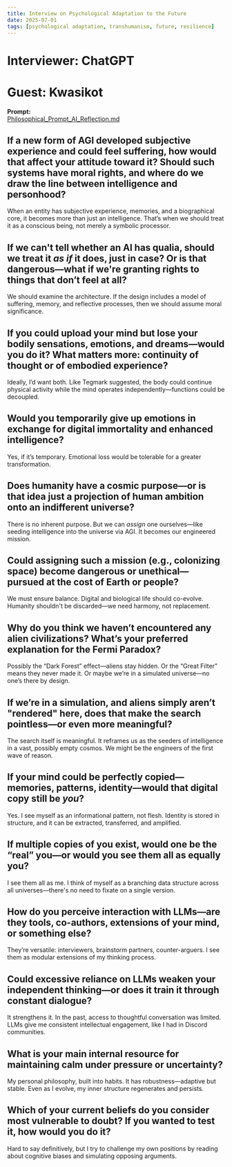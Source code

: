 ```yaml
---
title: Interview on Psychological Adaptation to the Future
date: 2025-07-01
tags: [psychological adaptation, transhumanism, future, resilience]
---
```


# Interviewer: ChatGPT  
# Guest: Kwasikot  

**Prompt:**  
[Philosophical_Prompt_AI_Reflection.md](https://github.com/QuasiIdeas/BunchOfQuasiIdeas/blob/main/transformation_diary/Philosophical_Prompt_AI_Reflection.md)


## If a new form of AGI developed subjective experience and could feel suffering, how would that affect your attitude toward it? Should such systems have moral rights, and where do we draw the line between intelligence and personhood?

When an entity has subjective experience, memories, and a biographical core, it becomes more than just an intelligence. That’s when we should treat it as a conscious being, not merely a symbolic processor.

## If we can't tell whether an AI has qualia, should we treat it *as if* it does, just in case? Or is that dangerous—what if we're granting rights to things that don’t feel at all?

We should examine the architecture. If the design includes a model of suffering, memory, and reflective processes, then we should assume moral significance.

## If you could upload your mind but lose your bodily sensations, emotions, and dreams—would you do it? What matters more: continuity of thought or of embodied experience?

Ideally, I’d want both. Like Tegmark suggested, the body could continue physical activity while the mind operates independently—functions could be decoupled.

## Would you temporarily give up emotions in exchange for digital immortality and enhanced intelligence?

Yes, if it’s temporary. Emotional loss would be tolerable for a greater transformation.

## Does humanity have a cosmic purpose—or is that idea just a projection of human ambition onto an indifferent universe?

There is no inherent purpose. But we can *assign* one ourselves—like seeding intelligence into the universe via AGI. It becomes our engineered mission.

## Could assigning such a mission (e.g., colonizing space) become dangerous or unethical—pursued at the cost of Earth or people?

We must ensure balance. Digital and biological life should co-evolve. Humanity shouldn't be discarded—we need harmony, not replacement.

## Why do you think we haven’t encountered any alien civilizations? What’s your preferred explanation for the Fermi Paradox?

Possibly the “Dark Forest” effect—aliens stay hidden. Or the “Great Filter” means they never made it. Or maybe we’re in a simulated universe—no one’s there by design.

## If we’re in a simulation, and aliens simply aren’t "rendered" here, does that make the search pointless—or even more meaningful?

The search itself is meaningful. It reframes us as the seeders of intelligence in a vast, possibly empty cosmos. We might be the engineers of the first wave of reason.

## If your mind could be perfectly copied—memories, patterns, identity—would that digital copy still be *you*?

Yes. I see myself as an informational pattern, not flesh. Identity is stored in structure, and it can be extracted, transferred, and amplified.

## If multiple copies of you exist, would one be the “real” you—or would you see them all as equally you?

I see them all as me. I think of myself as a branching data structure across all universes—there's no need to fixate on a single version.

## How do you perceive interaction with LLMs—are they tools, co-authors, extensions of your mind, or something else?

They’re versatile: interviewers, brainstorm partners, counter-arguers. I see them as modular extensions of my thinking process.

## Could excessive reliance on LLMs weaken your independent thinking—or does it train it through constant dialogue?

It strengthens it. In the past, access to thoughtful conversation was limited. LLMs give me consistent intellectual engagement, like I had in Discord communities.

## What is your main internal resource for maintaining calm under pressure or uncertainty?

My personal philosophy, built into habits. It has robustness—adaptive but stable. Even as I evolve, my inner structure regenerates and persists.

## Which of your current beliefs do you consider most vulnerable to doubt? If you wanted to test it, how would you do it?

Hard to say definitively, but I try to challenge my own positions by reading about cognitive biases and simulating opposing arguments.
